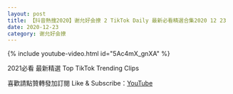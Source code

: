 ```yaml
---
layout: post
title: 【抖音熱搜2020】谢允好会撩 2 TikTok Daily 最新必看精選合集2020 12 23
date: 2020-12-23
category: 谢允好会撩
---
```


{% include youtube-video.html id="5Ac4mX_gnXA" %}

2021必看 最新精選 Top TikTok Trending Clips

喜歡請點贊轉發加訂閱 Like & Subscribe：[YouTube](https://www.youtube.com/channel/UCAoR7VcanIPd04uEq_GIylA/videos)

